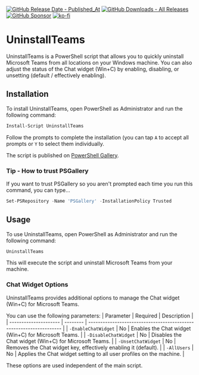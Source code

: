 [![GitHub Release Date - Published_At](https://img.shields.io/github/release-date/asheroto/UninstallTeams)](https://github.com/asheroto/UninstallTeams/releases)
[![GitHub Downloads - All Releases](https://img.shields.io/github/downloads/asheroto/UninstallTeams/total)](https://github.com/sponsors/asheroto)
[![GitHub Sponsor](https://img.shields.io/github/sponsors/asheroto?label=Sponsor&logo=GitHub)](https://github.com/sponsors/asheroto)
[![ko-fi](https://ko-fi.com/img/githubbutton_sm.svg)](https://ko-fi.com/asheroto)

# UninstallTeams

UninstallTeams is a PowerShell script that allows you to quickly uninstall Microsoft Teams from all locations on your Windows machine. You can also adjust the status of the Chat widget (Win+C) by enabling, disabling, or unsetting (default / effectively enabling).

## Installation

To install UninstallTeams, open PowerShell as Administrator and run the following command:

```powershell
Install-Script UninstallTeams
```

Follow the prompts to complete the installation (you can tap `A` to accept all prompts or `Y` to select them individually.

The script is published on [PowerShell Gallery](https://www.powershellgallery.com/packages/UninstallTeams).

### Tip - How to trust PSGallery

If you want to trust PSGallery so you aren't prompted each time you run this command, you can type...

```powershell
Set-PSRepository -Name 'PSGallery' -InstallationPolicy Trusted
```

## Usage

To use UninstallTeams, open PowerShell as Administrator and run the following command:

```powershell
UninstallTeams
```

This will execute the script and uninstall Microsoft Teams from your machine.

### Chat Widget Options

UninstallTeams provides additional options to manage the Chat widget (Win+C) for Microsoft Teams.

You can use the following parameters:
| Parameter | Required | Description |
| --------------------- | -------- | ------------------------------------------------------------------- |
| `-EnableChatWidget` | No | Enables the Chat widget (Win+C) for Microsoft Teams. |
| `-DisableChatWidget` | No | Disables the Chat widget (Win+C) for Microsoft Teams. |
| `-UnsetChatWidget` | No | Removes the Chat widget key, effectively enabling it (default). |
| `-AllUsers` | No | Applies the Chat widget setting to all user profiles on the machine. |

These options are used independent of the main script.